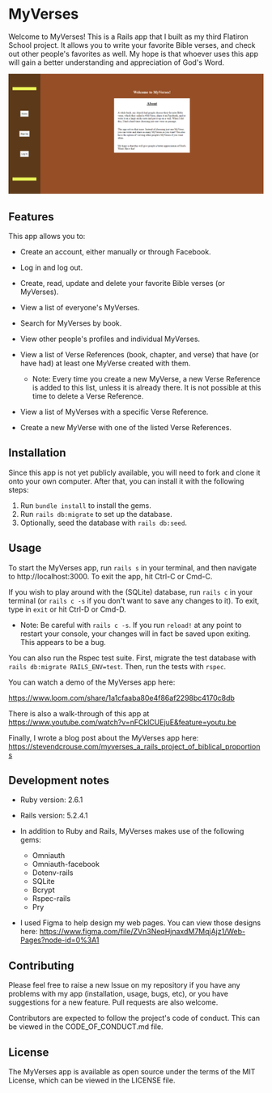 # MyVerses

Welcome to MyVerses! This is a Rails app that I built as my third Flatiron School project. It allows you to write your favorite Bible verses, and check out other people's favorites as well. My hope is that whoever uses this app will gain a better understanding and appreciation of God's Word.

![MyVerses Home Page](app/assets/images/MyVerses_home_page.png)

## Features

This app allows you to:

* Create an account, either manually or through Facebook.

* Log in and log out.

* Create, read, update and delete your favorite Bible verses (or MyVerses).

* View a list of everyone's MyVerses.

* Search for MyVerses by book.

* View other people's profiles and individual MyVerses.

* View a list of Verse References (book, chapter, and verse) that have (or have had) at least one MyVerse created with them.
  * Note: Every time you create a new MyVerse, a new Verse Reference is added to this list, unless it is already there. It is not possible at this time to delete a Verse Reference.

* View a list of MyVerses with a specific Verse Reference.

* Create a new MyVerse with one of the listed Verse References.

## Installation

Since this app is not yet publicly available, you will need to fork and clone it onto your own computer. After that, you can install it with the following steps:

1. Run ```bundle install``` to install the gems.
2. Run ```rails db:migrate``` to set up the database.
3. Optionally, seed the database with ```rails db:seed```.

## Usage

To start the MyVerses app, run ```rails s``` in your terminal, and then navigate to http://localhost:3000. To exit the app, hit Ctrl-C or Cmd-C.

If you wish to play around with the (SQLite) database, run ```rails c``` in your terminal (or ```rails c -s``` if you don't want to save any changes to it). To exit, type in ```exit``` or hit Ctrl-D or Cmd-D.
  * Note: Be careful with ```rails c -s```. If you run ```reload!``` at any point to restart your console, your changes will in fact be saved upon exiting. This appears to be a bug.

You can also run the Rspec test suite. First, migrate the test database with ```rails db:migrate RAILS_ENV=test```. Then, run the tests with ```rspec```.

You can watch a demo of the MyVerses app here:

https://www.loom.com/share/1a1cfaaba80e4f86af2298bc4170c8db

There is also a walk-through of this app at https://www.youtube.com/watch?v=nFCklCUEjuE&feature=youtu.be

Finally, I wrote a blog post about the MyVerses app here: https://stevendcrouse.com/myverses_a_rails_project_of_biblical_proportions

## Development notes

* Ruby version: 2.6.1

* Rails version: 5.2.4.1

* In addition to Ruby and Rails, MyVerses makes use of the following gems:
  * Omniauth
  * Omniauth-facebook
  * Dotenv-rails
  * SQLite
  * Bcrypt
  * Rspec-rails
  * Pry

* I used Figma to help design my web pages. You can view those designs here: https://www.figma.com/file/ZVn3NeqHjnaxdM7MqjAjz1/Web-Pages?node-id=0%3A1

## Contributing

Please feel free to raise a new Issue on my repository if you have any problems with my app (installation, usage, bugs, etc), or you have suggestions for a new feature. Pull requests are also welcome.

Contributors are expected to follow the project's code of conduct. This can be viewed in the CODE_OF_CONDUCT.md file.

## License

The MyVerses app is available as open source under the terms of the MIT License, which can be viewed in the LICENSE file.